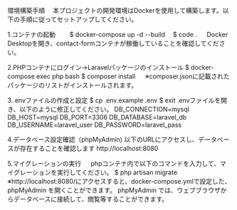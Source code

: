 環境構築手順
　本プロジェクトの開発環境はDockerを使用して構築します。以下の手順に従ってセットアップしてください。

 1.コンテナの起動
 　　$ docker-compose up -d --build
   　$ code .
  　   Docker Desktopを開き、contact-formコンテナが稼働していることを確認してください。
 
 2.PHPコンテナにログイン→Laravelパッケージのインストール
     $ docker-compose exec php bash
     $ composer install
 　    ※composer.jsonに記載されたパッケージのリストがインストールされます。
 
 3..envファイルの作成と設定
     $ cp .env.example .env
     $ exit
       .envファイルを開き、以下のように修正してください。
     DB_CONNECTION=mysql
     DB_HOST=mysql
     DB_PORT=3306
     DB_DATABASE=laravel_db
     DB_USERNAME=laravel_user
     DB_PASSWORD=laravel_pass

 4.データベース設定確認（phpMyAdmin)
       以下のURLにアクセスし、データベースが存在することを確認します
     http://localhost:8080

 5.マイグレーションの実行
 　    phpコンテナ内で以下のコマンドを入力して、マイグレーションを実行してください。
     $ php artisan migrate
       ※http://localhost:8080/にアクセスすると、docker-compose.ymlで設定した、phpMyAdmin を開くことができます。
       phpMyAdmin では、ウェブブラウザからデータベースに接続して、閲覧等することができます。
